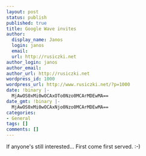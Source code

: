 ```yaml
---
layout: post
status: publish
published: true
title: Google Wave invites
author:
  display_name: Janos
  login: janos
  email: 
  url: http://rusiczki.net
author_login: janos
author_email: 
author_url: http://rusiczki.net
wordpress_id: 1000
wordpress_url: http://www.rusiczki.net/?p=1000
date: !binary |-
  MjAwOS0xMi0wOCAxOTo0Nzo0MCArMDEwMA==
date_gmt: !binary |-
  MjAwOS0xMi0wOCAxNjo0Nzo0MCArMDEwMA==
categories:
- General
tags: []
comments: []
---
```

<p>If anyone's still interested... First come first served. :-)</p>

